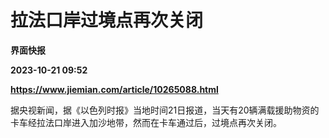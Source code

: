 # 拉法口岸过境点再次关闭
**界面快报**

**2023-10-21 09:52**

**https://www.jiemian.com/article/10265088.html**

据央视新闻，据《以色列时报》当地时间21日报道，当天有20辆满载援助物资的卡车经拉法口岸进入加沙地带，然而在卡车通过后，过境点再次关闭。